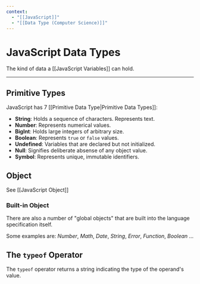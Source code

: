 ```yaml
---
context:
  - "[[JavaScript]]"
  - "[[Data Type (Computer Science)]]"
---
```


# JavaScript Data Types

The kind of data a [[JavaScript Variables]] can hold.

---

## Primitive Types

JavaScript has 7 [[Primitive Data Type|Primitive Data Types]]:

- **String**: Holds a sequence of characters. Represents text.
- **Number**: Represents numerical values.
- **BigInt**: Holds large integers of arbitrary size.
- **Boolean**: Represents `true` or `false` values.
- **Undefined**: Variables that are declared but not initialized.
- **Null**: Signifies deliberate absense of any object value.
- **Symbol**: Represents unique, immutable identifiers.

## Object

See [[JavaScript Object]]

### Built-in Object

There are also a number of "global objects" that are built into the language specification itself.

Some examples are: _Number_, _Math_, _Date_, _String_, _Error_, _Function_, _Boolean_ ...

## The `typeof` Operator

The `typeof` operator returns a string indicating the type of the operand's value.
